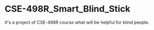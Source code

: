 # CSE-498R_Smart_Blind_Stick
It's a project of CSE-498R course what will be helpful for blind people.
